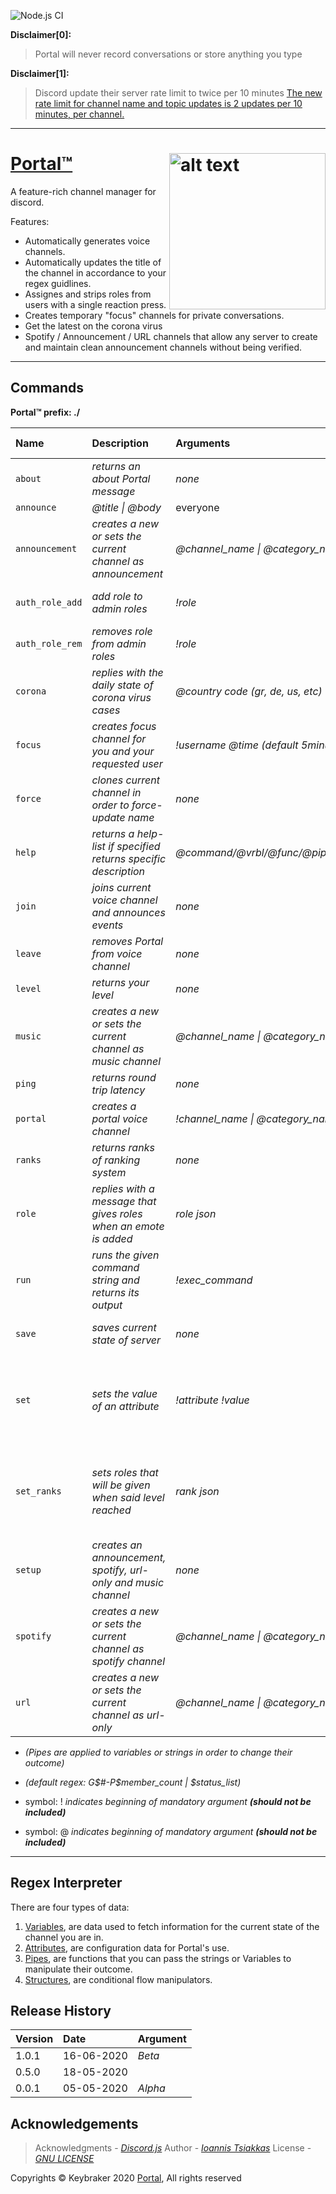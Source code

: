 ![Node.js CI](https://github.com/keybraker/portal-discord-bot/workflows/Node.js%20CI/badge.svg)

**Disclaimer[0]:**
> Portal will never record conversations or store anything you type

**Disclaimer[1]:**
> Discord update their server rate limit to twice per 10 minutes
> [The new rate limit for channel name and topic updates is 2 updates per 10 minutes, per channel.](https://github.com/discordjs/discord.js/issues/4327)

***

# [Portal™](https://github.com/keybraker/portal-discord-bot) <img src="https://github.com/keybraker/portal-discord-bot/blob/master/assets/img/logo.png" alt="alt text" align="right" width="250" height="250">
A feature-rich channel manager for discord.

Features:
* Automatically generates voice channels.
* Automatically updates the title of the channel in accordance to your regex guidlines.
* Assignes and strips roles from users with a single reaction press.
* Creates temporary "focus" channels for private conversations.
* Get the latest on the corona virus
* Spotify / Announcement / URL channels that allow any server to create and maintain clean announcement channels without being verified.

***

## Commands

**Portal™ prefix: ./**

| Name            | Description                                                      | Arguments                            | Eligible for use                               | Cooldown (mins) |
| :-------------- | :--------------------------------------------------------------- | :----------------------------------- | :--------------------------------------------- | :-------------- |
| `about`         | _returns an about Portal message_                                | _none_                               | everyone                                       | -               |
| `announce`      | _@title \| @body_                                                | everyone                             | 1 user                                         | -               |
| `announcement`  | _creates a new or sets the current channel as announcement_      | _@channel\_name \| @category\_name_  | admin,                                         | admin-role/s    |
| `auth_role_add` | _add role to admin roles_                                        | _!role_                              | admin, admin-role/s                            | -               |
| `auth_role_rem` | _removes role from admin roles_                                  | _!role_                              | admin, admin-role/s                            | -               |
| `corona`        | _replies with the daily state of corona virus cases_             | _@country code (gr, de, us, etc)_    | everyone                                       | -               |
| `focus`         | _creates focus channel for you and your requested user_          | _!username @time (default 5minutes)_ | everyone                                       | -               |
| `force`         | _clones current channel in order to force-update name_           | _none_                               | admin, admin-role/s                            | 2 user          |
| `help`          | _returns a help-list if specified returns specific description_  | _@command/@vrbl/@func/@pipe/@attr_   | everyone                                       | -               |
| `join`          | _joins current voice channel and announces events_               | _none_                               | everyone                                       | 1 user          |
| `leave`         | _removes Portal from voice channel_                              | _none_                               | everyone                                       | -               |
| `level`         | _returns your level_                                             | _none_                               | everyone                                       | -               |
| `music`         | _creates a new or sets the current channel as music channel_     | _@channel\_name \| @category\_name_  | admin, admin-role/s                            | -               |
| `ping`          | _returns round trip latency_                                     | _none_                               | everyone                                       | -               |
| `portal`        | _creates a portal voice channel_                                 | _!channel\_name \| @category\_name_  | admin, admin-role/s                            | -               |
| `ranks`         | _returns ranks of ranking system_                                | _none_                               | everyone                                       | -               |
| `role`          | _replies with a message that gives roles when an emote is added_ | _role json_                          | admin, admin-role/s                            | -               |
| `run`           | _runs the given command string and returns its output_           | _!exec\_command_                     | everyone                                       | -               |
| `save`          | _saves current state of server_                                  | _none_                               | admin, admin-role/s                            | 5 server        |
| `set`           | _sets the value of an attribute_                                 | _!attribute !value_                  | voice owner/ portal owner, admin, admin-role/s | -               |
| `set_ranks`     | _sets roles that will be given when said level reached_          | _rank json_                          | voice owner/ portal owner, admin, admin-role/  | 10 servers      |
| `setup`         | _creates an announcement, spotify, url-only and music channel_   | _none_                               | admin, admin-role/s                            | 10 servers      |
| `spotify`       | _creates a new or sets the current channel as spotify channel_   | _@channel\_name \| @category\_name_  | admin,                                         | admin-role/s    |
| `url`           | _creates a new or sets the current channel as url-only_          | _@channel\_name \| @category\_name_  | admin, admin-role/s                            | -               |

* _(Pipes are applied to variables or strings in order to change their outcome)_
* _(default regex: G$#-P$member_count | $status_list)_

* symbol: ! _indicates beginning of mandatory argument **(should not be included)**_
* symbol: @ _indicates beginning of mandatory argument **(should not be included)**_

***

## Regex Interpreter

There are four types of data:
1. [Variables](https://github.com/keybraker/portal-discord-bot/blob/master/docs/Variables.md), are data used to fetch information for the current state of the channel you are in.
2. [Attributes](https://github.com/keybraker/portal-discord-bot/blob/master/docs/Attributes.md), are configuration data for Portal's use. 
3. [Pipes](https://github.com/keybraker/portal-discord-bot/blob/master/docs/Pipes.md), are functions that you can pass the strings or Variables to manipulate their outcome. 
4. [Structures](https://github.com/keybraker/portal-discord-bot/blob/master/docs/Structures.md), are conditional flow manipulators.

## Release History

| Version | Date       | Argument |
| :------ | :--------- | :------- |
| 1.0.1   | 16-06-2020 | _Beta_   |
| 0.5.0   | 18-05-2020 |          |
| 0.0.1   | 05-05-2020 | _Alpha_  |

## Acknowledgements

> Acknowledgments - _[Discord.js](https://discord.js.org/#/)_
> Author - _[Ioannis Tsiakkas](https://itsiakkas.com)_
> License - _[GNU LICENSE](http://www.gnu.org/philosophy/free-sw.html)_

Copyrights © Keybraker 2020 [Portal](https://github.com/keybraker/portal-discord-bot), All rights reserved
